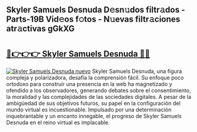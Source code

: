 ## Skyler Samuels Desnuda D𝚎sn𝚞dos filtr𝚊dos - Parts-19B Vid𝚎os f𝚘tos - N𝚞evas filtr𝚊ciones atr𝚊ctivas gGkXG

# <h2><a href="http://mb980ok.tromn.icu/?c=Skyler+Samuels+Desnuda">🔗👉👉👉 Skyler Samuels Desnuda 🔗🔗</a></h2>

[![Skyler Samuels Desnuda nuevo](https://i.imgur.com/pEAQMta.gif)](http://mb980ok.tromn.icu/?c=Skyler+Samuels+Desnuda)
Skyler Samuels Desnuda, una figura compleja y polarizadora, desafía la comprensión fácil. Su enfoque poco ortodoxo para construir una presencia en la web ha magnetizado y ofendido a los observadores, generando debates sobre el consentimiento, la moralidad y las complejidades de las sociedades digitales. A pesar de la ambigüedad de sus objetivos futuros, su papel en la configuración del mundo virtual es incuestionable. Impulsado por una determinación inquebrantable y un encanto innegable, el progreso de Skyler Samuels Desnuda en el reino virtual es implacable.
